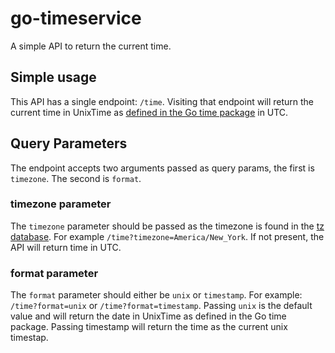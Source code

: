 # go-timeservice
A simple API to return the current time.


## Simple usage
This API has a single endpoint: `/time`.  Visiting that endpoint will return the
current time in UnixTime as [defined in the Go time package](https://golang.org/pkg/time/#pkg-constants) in UTC.

## Query Parameters
The endpoint accepts two arguments passed as query params, the first is
`timezone`.  The second is `format`.

### timezone parameter
The `timezone` parameter should be passed as the timezone
is found in the [tz database](https://en.wikipedia.org/wiki/Tz_database).  For example `/time?timezone=America/New_York`.
If not present, the API will return time in UTC.

### format parameter
The `format` parameter should either be `unix` or `timestamp`.  For example:
`/time?format=unix` or `/time?format=timestamp`.  Passing `unix` is the default
value and will return the date in UnixTime as defined in the Go time package.
Passing timestamp will return the time as the current unix timestap.
